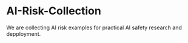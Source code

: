 # AI-Risk-Collection
We are collecting AI risk examples for practical AI safety research and depployment. 
